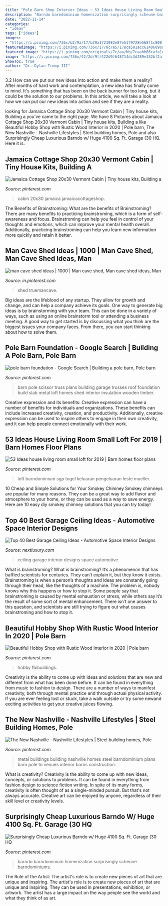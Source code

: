 ```yaml
---
title: "Pole Barn Shop Interior Ideas ~ 53 Ideas House Living Room Small Loft For 2019"
description: "Barndo barndominium homenization surprisingly scheune barndominiums"
date: "2022-11-14"
categories:
- "ideas"
tags: ["ideas"]
images:
- "https://i.pinimg.com/736x/b2/9a/17/b29a1721982e87e5179728e568f1c800.jpg"
featuredImage: "https://i.pinimg.com/736x/17/8c/a5/178ca501acc61406096a9ec0823ec435.jpg"
featured_image: "https://i.pinimg.com/originals/7c/aa/bb/7caabb66cafa1ed4835fdc35ed8f62e9.jpg"
image: "https://i.pinimg.com/736x/42/2d/9f/422d9f648714dc3d289e352bf2af856a.jpg"
ShowToc: true
author: "Dr. Dylan Tromp III"
---
```



3.2 How can we put our new ideas into action and make them a reality?
After months of hard work and contemplation, a new idea has finally come to mind. It's something that has been on the back burner for too long, but it could be the solution to our problems. In this article, we will take a look at how we can put our new ideas into action and see if they are a reality.

	

		
looking for Jamaica Cottage Shop 20x30 Vermont Cabin | Tiny house kits, Building a you've came to the right page. We have 8 Pictures about Jamaica Cottage Shop 20x30 Vermont Cabin | Tiny house kits, Building a like Beautiful Hobby Shop with Rustic Wood Interior in 2020 | Pole barn, The New Nashville - Nashville Lifestyles | Steel building homes, Pole and also Surprisingly Cheap Luxurious Barndo w/ Huge 4100 Sq. Ft. Garage (30 HQ. Here it is:
		
    
## Jamaica Cottage Shop 20x30 Vermont Cabin | Tiny House Kits, Building A

<img loading=lazy src="https://i.pinimg.com/736x/17/8c/a5/178ca501acc61406096a9ec0823ec435.jpg" onerror="this.onerror=null;this.src='https://tse2.mm.bing.net/th?id=OIP.PpTN_tWPisxGNHW_PZrO6gHaFS&amp;pid=15.1';" alt="Jamaica Cottage Shop 20x30 Vermont Cabin | Tiny house kits, Building a">

_Source: pinterest.com_

>cabin 20x30 jamaica jamaicacottageshop. 

	

The Benefits of Brainstroming: What are the benefits of Brainstroming?
There are many benefits to practicing brainstroming, which is a form of self-awareness and focus. Brainstroming can help you feel in control of your thoughts and emotions, which can improve your mental health overall. Additionally, practicing brainstroming can help you learn new information more quickly and retain it better.

    
## Man Cave Shed Ideas | 1000 | Man Cave Shed, Man Cave Shed Ideas, Man

<img loading=lazy src="https://i.pinimg.com/736x/42/2d/9f/422d9f648714dc3d289e352bf2af856a.jpg" onerror="this.onerror=null;this.src='https://tse4.mm.bing.net/th?id=OIP.pR5ABUtBv00WvmDpHt-8PQHaFj&amp;pid=15.1';" alt="man cave shed ideas | 1000 | Man cave shed, Man cave shed ideas, Man">

_Source: in.pinterest.com_

>shed truemancave. 

	

Big ideas are the lifeblood of any startup. They allow for growth and change, and can help a company achieve its goals. One way to generate big ideas is by brainstorming with your team. This can be done in a variety of ways, such as using an online brainstorm tool or attending a business meeting. A good way to get started is by discussing what you think are the biggest issues your company faces. From there, you can start thinking about how to solve them.

    
## Pole Barn Foundation - Google Search | Building A Pole Barn, Pole Barn

<img loading=lazy src="https://i.pinimg.com/736x/d0/a0/39/d0a039dcfabdcac7615684aefc4f64d4--roof-trusses-barn-garage.jpg" onerror="this.onerror=null;this.src='https://tse4.mm.bing.net/th?id=OIP.g2VQ4bbp87ecFWj4mzhawwHaE8&amp;pid=15.1';" alt="pole barn foundation - Google Search | Building a pole barn, Pole barn">

_Source: pinterest.com_

>barn pole scissor truss plans building garage trusses roof foundation build slab metal loft homes shed interior insulation wooden timber. 

	

Creative expression and its benefits:
Creative expression can have a number of benefits for individuals and organizations. These benefits can include increased creativity, creation, and productivity. Additionally, creative expression can be used to inspire others to engage in their own creativity, and it can help people connect emotionally with their work.

    
## 53 Ideas House Living Room Small Loft For 2019 | Barn Homes Floor Plans

<img loading=lazy src="https://i.pinimg.com/originals/7c/aa/bb/7caabb66cafa1ed4835fdc35ed8f62e9.jpg" onerror="this.onerror=null;this.src='https://tse3.mm.bing.net/th?id=OIP.aDPyGu1Z7fSfMB7YGXcv4AAAAA&amp;pid=15.1';" alt="53 Ideas house living room small loft for 2019 | Barn homes floor plans">

_Source: pinterest.com_

>loft barndominium sgp togel keluaran pengeluaran leste mueller. 

	

10 Cheap and Simple Solutions for Your Smokey Chimney
Smokey chimneys are popular for many reasons. They can be a great way to add flavor and atmosphere to your home, or they can be used as a way to save energy. Here are 10 easy diy smokey chimney solutions that you can try today!

    
## Top 40 Best Garage Ceiling Ideas - Automotive Space Interior Designs

<img loading=lazy src="http://nextluxury.com/wp-content/uploads/masculine-wood-garage-ceiling-ideas.jpg" onerror="this.onerror=null;this.src='https://tse3.mm.bing.net/th?id=OIP.0jWCOxfg6FqYgJbSy6mxfQHaE7&amp;pid=15.1';" alt="Top 40 Best Garage Ceiling Ideas - Automotive Space Interior Designs">

_Source: nextluxury.com_

>ceiling garage interior designs space automotive. 

	

What is brainstroming?
What is brainstroming? It’s a phenomenon that has baffled scientists for centuries. They can’t explain it, but they know it exists. Brainstroming is when a person’s thoughts and ideas are constantly going through their head, like the thoughts of a machine. The problem is, nobody knows why this happens or how to stop it. Some people say that brainstroming is caused by mental exhaustion or stress, while others say it’s the result of some sort of mental enhancement. There isn’t one answer to this question, and scientists are still trying to figure out what causes brainstroming and how to stop it.

    
## Beautiful Hobby Shop With Rustic Wood Interior In 2020 | Pole Barn

<img loading=lazy src="https://i.pinimg.com/736x/07/9f/e2/079fe256edfb0072c60f72789fa36c90.jpg" onerror="this.onerror=null;this.src='https://tse3.mm.bing.net/th?id=OIP.4SH4DgFHG-SlTXXVI5-3QwHaLH&amp;pid=15.1';" alt="Beautiful Hobby Shop with Rustic Wood Interior in 2020 | Pole barn">

_Source: pinterest.com_

>hobby fbibuildings. 

	

Creativity is the ability to come up with ideas and solutions that are new and different from what has been done before. It can be found in everything from music to fashion to design. There are a number of ways to manifest creativity, both through mental practice and through actual physical activity. If you are ever feeling lost or stuck, take a walk outside or try some newand exciting activities to get your creative juices flowing.

    
## The New Nashville - Nashville Lifestyles | Steel Building Homes, Pole

<img loading=lazy src="https://i.pinimg.com/736x/3b/3a/38/3b3a38bf4578f149f2eb309ed994cb36--nashville-wedding-venues-metal-buildings.jpg" onerror="this.onerror=null;this.src='https://tse3.mm.bing.net/th?id=OIP.d2TosxF5XKCjViAHIdo7IgHaFk&amp;pid=15.1';" alt="The New Nashville - Nashville Lifestyles | Steel building homes, Pole">

_Source: pinterest.com_

>metal buildings building nashville homes steel barndominium plans barn pole tn venues interior barns construction. 

	

What is creativity?
Creativity is the ability to come up with new ideas, concepts, or solutions to problems. It can be found in everything from fashion design to science fiction writing. In spite of its many forms, creativity is often thought of as a single-minded pursuit. But that's not always accurate. Creative art can be enjoyed by anyone, regardless of their skill level or creativity levels.

    
## Surprisingly Cheap Luxurious Barndo W/ Huge 4100 Sq. Ft. Garage (30 HQ

<img loading=lazy src="https://i.pinimg.com/736x/b2/9a/17/b29a1721982e87e5179728e568f1c800.jpg" onerror="this.onerror=null;this.src='https://tse3.mm.bing.net/th?id=OIP.URYbh_SjD3oHE9Ss5N8i5wHaE8&amp;pid=15.1';" alt="Surprisingly Cheap Luxurious Barndo w/ Huge 4100 Sq. Ft. Garage (30 HQ">

_Source: pinterest.com_

>barndo barndominium homenization surprisingly scheune barndominiums. 

	

The Role of the Artist: The artist's role is to create new pieces of art that are unique and inspiring.
The artist's role is to create new pieces of art that are unique and inspiring. They can be used in presentations, exhibition, or artwork. The artist has a large impact on the way people see the world and what they think of as art.

